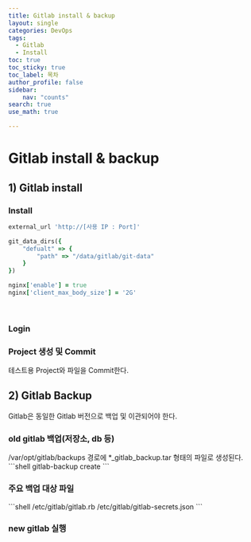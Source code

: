 ```yaml
---
title: Gitlab install & backup
layout: single
categories: DevOps
tags:
  - Gitlab
  - Install
toc: true
toc_sticky: true
toc_label: 목차
author_profile: false
sidebar: 
    nav: "counts"
search: true
use_math: true

---
```

# Gitlab install & backup
## 1) Gitlab install
### Install

```rb
external_url 'http://[사용 IP : Port]'

git_data_dirs({
	"defualt" => {
		"path" => "/data/gitlab/git-data"
	}
})

nginx['enable'] = true
nginx['client_max_body_size'] = '2G'

```
<br>


### Login



### Project 생성 및 Commit
테스트용 Project와 파일을 Commit한다.


## 2) Gitlab Backup
Gitlab은 동일한 Gitlab 버전으로 백업 및 이관되어야 한다.
<h3> old gitlab 백업(저장소, db 등) </h3>
/var/opt/gitlab/backups 경로에 *_gitlab_backup.tar 형태의 파일로 생성된다.
```shell
gitlab-backup create
```
<br>

<h3> 주요 백업 대상 파일 </h3>
```shell
/etc/gitlab/gitlab.rb
/etc/gitlab/gitlab-secrets.json
```
<br>

<h3> new gitlab 실행 </h3>